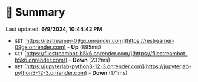 # 📖 Summary
Last updated: **6/9/2024, 10:44:42 PM**

- `GET` [https://restreamer-09gx.onrender.com](https://restreamer-09gx.onrender.com) - **Up** (895ms)
- `GET` [https://filestreambot-b5k6.onrender.com/](https://filestreambot-b5k6.onrender.com/) - **Down** (232ms)
- `GET` [https://jupyterlab-python3-12-3.onrender.com](https://jupyterlab-python3-12-3.onrender.com) - **Down** (171ms)
